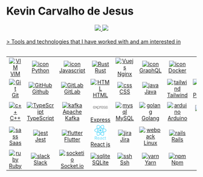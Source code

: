 # Kevin Carvalho de Jesus

<div align="center">
  <a href="https://github.com/KPMGE">
  <img height="190em" src="https://github-readme-stats.vercel.app/api?username=KPMGE&show_icons=true&theme=dracula&include_all_commits=true&count_private=true"/>
  <img height="190em" src="https://github-readme-stats.vercel.app/api/top-langs/?username=KPMGE&layout=compact&langs_count=7&theme=dracula" />
</div>
  
<br>
> Tools and technologies that I have worked with and am interested in
<br>
<br>

<table align="center">
  <tr>
    <td align="center" width="96">
      <a href="#vim">
        <img src="https://cdn.jsdelivr.net/gh/devicons/devicon/icons/vim/vim-original.svg" width="48" height="48"
          alt="VIM" />
      </a>
      <br>VIM
    </td>
    <td align="center" width="96">
      <a href="#macropower-tech">
        <img src="https://techstack-generator.vercel.app/python-icon.svg" alt="icon" width="65" height="65" />
      </a>
      <br>Python
    </td>
    <td align="center" width="96">
      <img src="https://techstack-generator.vercel.app/js-icon.svg" alt="icon" width="65" height="65" />
      <br>Javascript
    </td>
    <td align="center" width="96">
      <a href="#rust">
        <img src="https://cdn.jsdelivr.net/gh/devicons/devicon/icons/rust/rust-plain.svg" width="48" height="48"
          alt="Rust" />
      </a>
      <br>Rust
    </td>
    <td align="center" width="96">
      <a href="#nginx">
        <img src="https://cdn.jsdelivr.net/gh/devicons/devicon/icons/nginx/nginx-original.svg" width="48" height="48"
          alt="Vuejs" />
      </a>
      <br>Nginx
    </td>
    <td align="center" width="96">
      <img src="https://techstack-generator.vercel.app/graphql-icon.svg" alt="icon" width="65" height="65" />
      <br>GraphQL
    </td>
    <td align="center" width="96">
      <img src="https://techstack-generator.vercel.app/docker-icon.svg" alt="icon" width="65" height="65" />
      <br>Docker
    </td>
    <td align="center" width="96">
      <img src="https://techstack-generator.vercel.app/restapi-icon.svg" alt="icon" width="65" height="65" />
      <br>Rest
    </td>
    <td align="center" width="96">
      <img src="https://techstack-generator.vercel.app/kubernetes-icon.svg" alt="icon" width="65" height="65" />
      <br>Kubernetes
    </td>
  </tr>

  <tr>
    <td align="center" width="96">
      <a href="#git">
        <img src="https://upload.wikimedia.org/wikipedia/commons/thumb/3/3f/Git_icon.svg/1200px-Git_icon.svg.png"
          width="48" height="48" alt="Git" />
      </a>
      <br>Git
    </td>
    <td align="center" width="96">
      <img src="https://user-images.githubusercontent.com/25181517/192108374-8da61ba1-99ec-41d7-80b8-fb2f7c0a4948.png"
        width="48" height="48" alt="GitHub" />
      <br>Github
    </td>
    <td align="center" width="96">
      <img src="https://user-images.githubusercontent.com/25181517/192108376-c675d39b-90f6-4073-bde6-5a9291644657.png"
        width="48" height="48" alt="GitLab" />
      <br>GitLab
    </td>
    <td align="center" width="96">
      <img src="https://skillicons.dev/icons?i=html" width="48" height="48" alt="HTML" />
      <br>HTML
    </td>
    <td align="center" width="96">
      <img src="https://skillicons.dev/icons?i=css" width="48" height="48" alt="css" />
      <br>CSS
    </td>
    <td align="center" width="96">
      <img src="https://cdn.jsdelivr.net/gh/devicons/devicon/icons/java/java-original.svg" width="48" height="48"
        alt="java" />
      <br>Java
    </td>
    <td align="center" width="96">
      <img src="https://skillicons.dev/icons?i=tailwind" width="48" height="48" alt="tailwind" />
      <br>Tailwind
    </td>
    <td align="center" width="96">
      <img src="https://skillicons.dev/icons?i=postgres" width="48" height="48" alt="PostgreSQL" />
      <br>PostgreSQL
    </td>
    <td align="center" width="96">
      <img src="https://cdn.jsdelivr.net/gh/devicons/devicon/icons/nestjs/nestjs-plain.svg" width="48" height="48"
        alt="nest" />
      <br>Nest
    </td>
  </tr>

  <tr>
    <td align="center" width="96">
      <a href="#c++">
        <img src="https://cdn.jsdelivr.net/gh/devicons/devicon/icons/cplusplus/cplusplus-original.svg" width="48"
          height="48" alt="c++" />
      </a>
      <br>C++
    </td>
    <td align="center" width="96">
      <a href="#ts">
        <img
          src="https://upload.wikimedia.org/wikipedia/commons/thumb/4/4c/Typescript_logo_2020.svg/1200px-Typescript_logo_2020.svg.png"
          width="48" height="48" alt="TypeScript" />
      </a>
      <br>TypeScript
    </td>
    <td align="center" width="96">
      <img src="https://cdn.jsdelivr.net/gh/devicons/devicon/icons/apachekafka/apachekafka-original.svg" width="48"
        height="48" alt="kafka" />
      <br>Apache Kafka
    </td>
    <td align="center" width="96">
      <a href="https://expressjs.com" target="_blank"> <img
          src="https://raw.githubusercontent.com/devicons/devicon/master/icons/express/express-original-wordmark.svg"
          alt="express" width="40" height="40" /> </a>
      <br>Express
    </td>
    <td align="center" width="96">
      <img src="https://skillicons.dev/icons?i=mysql" width="48" height="48" alt="mysql" />
      <br>MySQL
    </td>
    <td align="center" width="96">
      <img src="https://cdn.jsdelivr.net/gh/devicons/devicon/icons/go/go-original.svg" width="48" height="48"
        alt="golang" />
      <br>Golang
    </td>
    <td align="center" width="96">
      <a href="#">
        <img src="https://cdn.jsdelivr.net/gh/devicons/devicon/icons/arduino/arduino-original.svg" width="48"
          height="48" alt="arduino" />
      </a>
      <br>Arduino
    </td>
    <td align="center" width="96">
      <a href="#next">
        <img src="https://cdn.jsdelivr.net/gh/devicons/devicon/icons/nextjs/nextjs-original.svg" width="48" height="48"
          alt="livewire" />
      </a>
      <br>Next
    </td>
    <td align="center" width="96">
      <a href="#c">
        <img src="https://cdn.jsdelivr.net/gh/devicons/devicon/icons/c/c-original.svg" width="48" height="48"
          alt="alpinejs" />
      </a>
      <br>C
    </td>
  </tr>

  <tr>
    <td align="center" width="96">
      <a href="#saas">
        <img src="https://cdn.jsdelivr.net/gh/devicons/devicon/icons/sass/sass-original.svg" width="48" height="48"
          alt="sass" />
      </a>
      <br>Saas
    </td>
    <td align="center" width="96">
      <a href="#digitalocean">
        <img src="https://cdn.jsdelivr.net/gh/devicons/devicon/icons/jest/jest-plain.svg" width="48" height="48"
          alt="jest" />
      </a>
      <br>Jest
    </td>
    <td align="center" width="96">
      <a href="#vscode">
        <img src="https://cdn.jsdelivr.net/gh/devicons/devicon/icons/flutter/flutter-original.svg" width="48"
          height="48" alt="flutter" />
      </a>
      <br>Flutter
    </td>
    <td align="center" width="96">
      <a href="https://reactjs.org/" target="_blank"> <img
          src="https://raw.githubusercontent.com/devicons/devicon/master/icons/react/react-original-wordmark.svg"
          alt="react" width="40" height="40" /> </a>
      <br>React js
    </td>
    <td align="center" width="96">
      <a href="https://www.postgresql.org" target="_blank"> <img
          src="https://cdn.jsdelivr.net/gh/devicons/devicon/icons/jira/jira-original.svg" alt="jira" width="40"
          height="40" /> </a>
      <br>Jira
    </td>
    <td align="center" width="96">
      <a href="#" target="_blank"> <img
          src="https://cdn.jsdelivr.net/gh/devicons/devicon/icons/linux/linux-original.svg" alt="webpack" width="40"
          height="40" /> </a>
      <br>Linux
    </td>
    <td align="center" width="96">
      <a href="#" target="_blank"> <img src="https://cdn.jsdelivr.net/gh/devicons/devicon/icons/rails/rails-plain.svg"
          alt="rails" width="40" height="40" /> </a>
      </a>
      <br>Rails
    </td>
    <td align="center" width="96">
      <a href="https://nodejs.org" target="_blank"> <img
          src="https://raw.githubusercontent.com/devicons/devicon/master/icons/nodejs/nodejs-original-wordmark.svg"
          alt="nodejs" width="40" height="40" /> </a>
      <br>Node js
    </td>
    <td align="center" width="96">
      <a href="https://www.mongodb.com/" target="_blank"> <img
          src="https://raw.githubusercontent.com/devicons/devicon/master/icons/mongodb/mongodb-original-wordmark.svg"
          alt="mongodb" width="40" height="40" /> </a>
      <br>Mongo
    </td>
  </tr>

  <tr>
    <td align="center" width="96">
      <a href="#" target="_blank"> <img src="https://cdn.jsdelivr.net/gh/devicons/devicon/icons/ruby/ruby-original.svg"
          alt="ruby" width="40" height="40" /> </a>
      <br>Ruby
    </td>
    <td align="center" width="96">
      <a href="#" target="_blank"> <img
          src="https://cdn.jsdelivr.net/gh/devicons/devicon/icons/slack/slack-original.svg" alt="slack" width="40"
          height="40" /> </a>
      <br>Slack
    </td>
    <td align="center" width="96">
      <a href="#" target="_blank"> <img
          src="https://cdn.jsdelivr.net/gh/devicons/devicon/icons/socketio/socketio-original.svg" alt="socketio"
          width="40" height="40" /> </a>
      <br>Socket.io
    </td>
    <td align="center" width="96">
      <a href="#" target="_blank"> <img
          src="https://cdn.jsdelivr.net/gh/devicons/devicon/icons/sqlite/sqlite-original.svg" alt="sqlite" width="40"
          height="40" /> </a>
      <br>SQLite
    </td>
    <td align="center" width="96">
      <a href="#" target="_blank"> <img src="https://cdn.jsdelivr.net/gh/devicons/devicon/icons/ssh/ssh-original.svg"
          alt="ssh" width="40" height="40" /> </a>
      <br>Ssh
    </td>
    <td align="center" width="96">
      <a href="#" target="_blank"> <img src="https://cdn.jsdelivr.net/gh/devicons/devicon/icons/yarn/yarn-original.svg"
          alt="yarn" width="40" height="40" /> </a>
      <br>Yarn
    </td>
    <td align="center" width="96">
      <a href="#" target="_blank"> <img
          src="https://cdn.jsdelivr.net/gh/devicons/devicon/icons/npm/npm-original-wordmark.svg" alt="npm" width="40"
          height="40" /> </a>
      <br>Npm
    </td>
    <td align="center" width="96">
      <a href="#" target="_blank"> <img src="https://cdn.jsdelivr.net/gh/devicons/devicon/icons/lua/lua-original.svg"
          alt="lua" width="40" height="40" /> </a>
      <br>Lua
    </td>
      <td align="center" width="96">
      <a href="#" target="_blank"> <img src="https://user-images.githubusercontent.com/5421823/62779159-4cf76880-baaa-11e9-8318-e20a1aaa913a.png"
          alt="asembly" width="40" height="40" /> </a>
      <br>Assembly
    </td>
  </tr>
</table>
